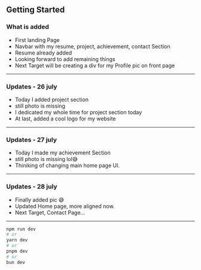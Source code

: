 
## Getting Started
### What is added
- First landing Page
- Navbar with my resume, project, achievement, contact Section
- Resume already added
- Looking forward to add remaining things
- Next Target will be creating a div for my Profile pic on front page

---
### Updates - 26 july
- Today I added project section
- still photo is missing
- I dedicated my whole time for project section today
- At last, added a cool logo for my website

---

### Updates - 27 july
- Today I made my achievement Section
- still photo is missing lol😅
- Thiniking of changing main home page UI.

---
### Updates - 28 july
- Finally added pic 😅
- Updated Home page, more aligned now.
- Next Target, Contact Page...
  
--- 
```bash
npm run dev
# or
yarn dev
# or
pnpm dev
# or
bun dev
```

